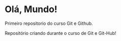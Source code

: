# Olá, Mundo!
 Primeiro repositorio do curso Git e Github.

 Repositório criando durante o curso de Git e Git-Hub!
